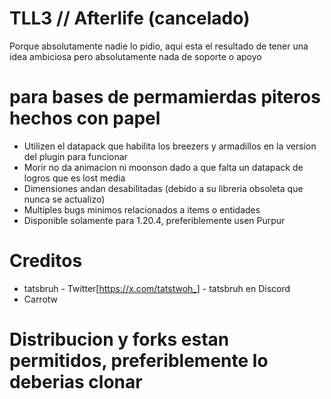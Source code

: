 # TLL3 // Afterlife (cancelado)
Porque absolutamente nadie lo pidio, aqui esta el resultado de tener una idea ambiciosa pero absolutamente nada de soporte o apoyo

# para bases de permamierdas piteros hechos con papel
- Utilizen el datapack que habilita los breezers y armadillos en la version del plugin para funcionar
- Morir no da animacion ni moonson dado a que falta un datapack de logros que es lost media
- Dimensiones andan desabilitadas (debido a su libreria obsoleta que nunca se actualizo)
- Multiples bugs minimos relacionados a items o entidades
- Disponible solamente para 1.20.4, preferiblemente usen Purpur 

# Creditos
- tatsbruh - Twitter[https://x.com/tatstwoh_] - tatsbruh en Discord
- Carrotw

# Distribucion y forks estan permitidos, preferiblemente lo deberias clonar

